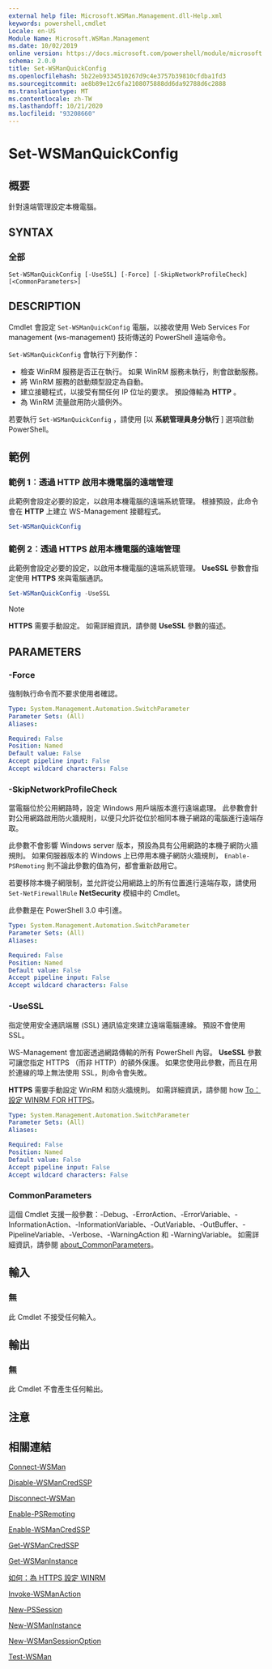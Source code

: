 ```yaml
---
external help file: Microsoft.WSMan.Management.dll-Help.xml
keywords: powershell,cmdlet
Locale: en-US
Module Name: Microsoft.WSMan.Management
ms.date: 10/02/2019
online version: https://docs.microsoft.com/powershell/module/microsoft.wsman.management/set-wsmanquickconfig?view=powershell-5.1&WT.mc_id=ps-gethelp
schema: 2.0.0
title: Set-WSManQuickConfig
ms.openlocfilehash: 5b22eb9334510267d9c4e3757b39810cfdba1fd3
ms.sourcegitcommit: ae8b89e12c6fa2108075888dd6da92788d6c2888
ms.translationtype: MT
ms.contentlocale: zh-TW
ms.lasthandoff: 10/21/2020
ms.locfileid: "93208660"
---
```

# Set-WSManQuickConfig

## 概要
針對遠端管理設定本機電腦。

## SYNTAX

### 全部

```
Set-WSManQuickConfig [-UseSSL] [-Force] [-SkipNetworkProfileCheck] [<CommonParameters>]
```

## DESCRIPTION

Cmdlet 會設定 `Set-WSManQuickConfig` 電腦，以接收使用 Web Services For management (ws-management) 技術傳送的 PowerShell 遠端命令。

`Set-WSManQuickConfig` 會執行下列動作：

- 檢查 WinRM 服務是否正在執行。 如果 WinRM 服務未執行，則會啟動服務。
- 將 WinRM 服務的啟動類型設定為自動。
- 建立接聽程式，以接受有關任何 IP 位址的要求。 預設傳輸為 **HTTP** 。
- 為 WinRM 流量啟用防火牆例外。

若要執行 `Set-WSManQuickConfig` ，請使用 [以 **系統管理員身分執行** ] 選項啟動 PowerShell。

## 範例

### 範例 1︰透過 HTTP 啟用本機電腦的遠端管理

此範例會設定必要的設定，以啟用本機電腦的遠端系統管理。 根據預設，此命令會在 **HTTP** 上建立 WS-Management 接聽程式。

```powershell
Set-WSManQuickConfig
```

### 範例 2︰透過 HTTPS 啟用本機電腦的遠端管理

此範例會設定必要的設定，以啟用本機電腦的遠端系統管理。 **UseSSL** 參數會指定使用 **HTTPS** 來與電腦通訊。

```powershell
Set-WSManQuickConfig -UseSSL
```

> [!NOTE]
> **HTTPS** 需要手動設定。 如需詳細資訊，請參閱 **UseSSL** 參數的描述。

## PARAMETERS

### -Force

強制執行命令而不要求使用者確認。

```yaml
Type: System.Management.Automation.SwitchParameter
Parameter Sets: (All)
Aliases:

Required: False
Position: Named
Default value: False
Accept pipeline input: False
Accept wildcard characters: False
```

### -SkipNetworkProfileCheck

當電腦位於公用網路時，設定 Windows 用戶端版本進行遠端處理。 此參數會針對公用網路啟用防火牆規則，以便只允許從位於相同本機子網路的電腦進行遠端存取。

此參數不會影響 Windows server 版本，預設為具有公用網路的本機子網防火牆規則。 如果伺服器版本的 Windows 上已停用本機子網防火牆規則， `Enable-PSRemoting` 則不論此參數的值為何，都會重新啟用它。

若要移除本機子網限制，並允許從公用網路上的所有位置進行遠端存取，請使用 `Set-NetFirewallRule` **NetSecurity** 模組中的 Cmdlet。

此參數是在 PowerShell 3.0 中引進。

```yaml
Type: System.Management.Automation.SwitchParameter
Parameter Sets: (All)
Aliases:

Required: False
Position: Named
Default value: False
Accept pipeline input: False
Accept wildcard characters: False
```

### -UseSSL

指定使用安全通訊端層 (SSL) 通訊協定來建立遠端電腦連線。 預設不會使用 SSL。

WS-Management 會加密透過網路傳輸的所有 PowerShell 內容。 **UseSSL** 參數可讓您指定 HTTPS （而非 HTTP）的額外保護。 如果您使用此參數，而且在用於連線的埠上無法使用 SSL，則命令會失敗。

**HTTPS** 需要手動設定 WinRM 和防火牆規則。 如需詳細資訊，請參閱 how [To：設定 WINRM FOR HTTPS](https://support.microsoft.com/help/2019527/how-to-configure-winrm-for-https)。

```yaml
Type: System.Management.Automation.SwitchParameter
Parameter Sets: (All)
Aliases:

Required: False
Position: Named
Default value: False
Accept pipeline input: False
Accept wildcard characters: False
```

### CommonParameters

這個 Cmdlet 支援一般參數：-Debug、-ErrorAction、-ErrorVariable、-InformationAction、-InformationVariable、-OutVariable、-OutBuffer、-PipelineVariable、-Verbose、-WarningAction 和 -WarningVariable。 如需詳細資訊，請參閱 [about_CommonParameters](https://go.microsoft.com/fwlink/?LinkID=113216)。

## 輸入

### 無

此 Cmdlet 不接受任何輸入。

## 輸出

### 無

此 Cmdlet 不會產生任何輸出。

## 注意

## 相關連結

[Connect-WSMan](Connect-WSMan.md)

[Disable-WSManCredSSP](Disable-WSManCredSSP.md)

[Disconnect-WSMan](Disconnect-WSMan.md)

[Enable-PSRemoting](../Microsoft.PowerShell.Core/Enable-PSRemoting.md)

[Enable-WSManCredSSP](Enable-WSManCredSSP.md)

[Get-WSManCredSSP](Get-WSManCredSSP.md)

[Get-WSManInstance](Get-WSManInstance.md)

[如何：為 HTTPS 設定 WINRM](https://support.microsoft.com/help/2019527/how-to-configure-winrm-for-https)

[Invoke-WSManAction](Invoke-WSManAction.md)

[New-PSSession](../Microsoft.PowerShell.Core/New-PSSession.md)

[New-WSManInstance](New-WSManInstance.md)

[New-WSManSessionOption](New-WSManSessionOption.md)

[Test-WSMan](Test-WSMan.md)

